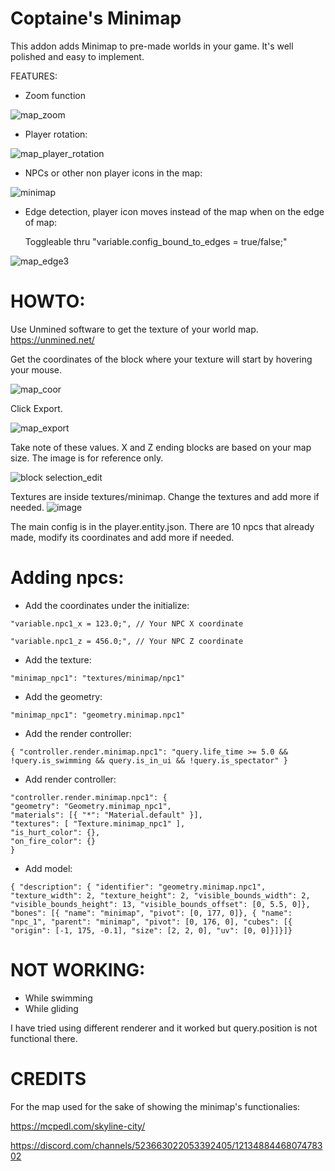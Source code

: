 # Coptaine's Minimap

This addon adds Minimap to pre-made worlds in your game. It's well polished and easy to implement.






FEATURES:

- Zoom function

![map_zoom](https://github.com/coptaine/Bedrock-Minimap/assets/34676595/6361dc86-2c40-4f9f-bc1a-443da53ca95a)

- Player rotation:

![map_player_rotation](https://github.com/coptaine/Bedrock-Minimap/assets/34676595/72eb7a02-a4a6-48a3-9531-fdfee6d02ed8)

- NPCs or other non player icons in the map:

![minimap](https://github.com/coptaine/Bedrock-Minimap/assets/34676595/27cd6c3d-12d3-4bc1-aad6-8bb8cc2439bb)

- Edge detection, player icon moves instead of the map when on the edge of map:

  Toggleable thru "variable.config_bound_to_edges = true/false;"

![map_edge3](https://github.com/coptaine/Bedrock-Minimap/assets/34676595/5d4f1ba6-5174-4727-af60-1b1cc6e94050)



# **HOWTO:**


Use Unmined software to get the texture of your world map. https://unmined.net/

Get the coordinates of the block where your texture will start by hovering your mouse.

![map_coor](https://github.com/coptaine/Bedrock-Minimap/assets/34676595/30ec26b7-8dd4-4964-8814-fdbe8df3634a)

Click Export.

![map_export](https://github.com/coptaine/Bedrock-Minimap/assets/34676595/94146c6d-3a81-402a-92f6-b953b9c25a81)

Take note of these values. X and Z ending blocks are based on your map size. The image is for reference only.

![block selection_edit](https://github.com/coptaine/Bedrock-Minimap/assets/34676595/d054a413-d437-48dd-b62e-58ac2da13a71)

Textures are inside textures/minimap. Change the textures and add more if needed.
![image](https://github.com/coptaine/Bedrock-Minimap/assets/34676595/42d90dca-f831-4e1d-8e75-62a05443e661)

The main config is in the player.entity.json. There are 10 npcs that already made, modify its coordinates and add more if needed.
# Adding npcs:
- Add the coordinates under the initialize:

```
"variable.npc1_x = 123.0;", // Your NPC X coordinate

"variable.npc1_z = 456.0;", // Your NPC Z coordinate

```
- Add the texture:
```
"minimap_npc1": "textures/minimap/npc1"
```

- Add the geometry:
```
"minimap_npc1": "geometry.minimap.npc1"
```

- Add the render controller:
```
{ "controller.render.minimap.npc1": "query.life_time >= 5.0 && !query.is_swimming && query.is_in_ui && !query.is_spectator" }
```

- Add render controller:
```
"controller.render.minimap.npc1": {
"geometry": "Geometry.minimap_npc1",
"materials": [{ "*": "Material.default" }],
"textures": [ "Texture.minimap_npc1" ],
"is_hurt_color": {},
"on_fire_color": {}
}
```

- Add model:
```
{ "description": { "identifier": "geometry.minimap.npc1", "texture_width": 2, "texture_height": 2, "visible_bounds_width": 2, "visible_bounds_height": 13, "visible_bounds_offset": [0, 5.5, 0]}, "bones": [{ "name": "minimap", "pivot": [0, 177, 0]}, { "name": "npc_1", "parent": "minimap", "pivot": [0, 176, 0], "cubes": [{ "origin": [-1, 175, -0.1], "size": [2, 2, 0], "uv": [0, 0]}]}]}
```


# **NOT WORKING:**
- While swimming
- While gliding

I have tried using different renderer and it worked but query.position is not functional there.

# **CREDITS**
For the map used for the sake of showing the minimap's functionalies:

https://mcpedl.com/skyline-city/

https://discord.com/channels/523663022053392405/1213488446807478302





